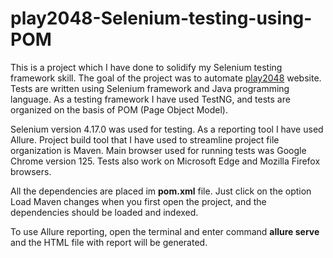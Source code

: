 
# play2048-Selenium-testing-using-POM

This is a project which I have done to solidify my Selenium testing framework skill. The goal of the project was to automate [play2048](https://play2048.co) website. Tests are written using Selenium framework and Java programming language. As a testing framework I have used TestNG, and tests are organized on the basis of POM (Page Object Model).

Selenium version 4.17.0 was used for testing. As a reporting tool I have used Allure. Project build tool that I have used to streamline project file organization is Maven. Main browser used for running tests was Google Chrome version 125. Tests also work on Microsoft Edge and Mozilla Firefox browsers.

All the dependencies are placed im **pom.xml** file. Just click on the option Load Maven changes when you first open the project, and the dependencies should be loaded and indexed.

To use Allure reporting, open the terminal and enter command **allure serve** and the HTML file with report will be generated. 
